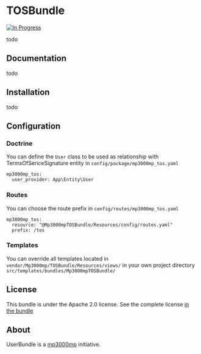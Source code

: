 # TOSBundle

[![In Progress](https://img.shields.io/badge/in%20progress-yes-red)](https://img.shields.io/badge/in%20progress-yes-red)

todo

## Documentation

todo

## Installation

todo

## Configuration

### Doctrine

You can define the `User` class to be used as relationship with TermsOfSericeSignature entity in `config/package/mp3000mp_tos.yaml`
```
mp3000mp_tos:
  user_provider: App\Entity\User
```

### Routes

You can choose the route prefix in `config/routes/mp3000mp_tos.yaml`
```
mp3000mp_tos:
  resource: "@Mp3000mpTOSBundle/Resources/config/routes.yaml"
  prefix: /tos
```

### Templates

You can override all templates located in `vendor/Mp3000mp/TOSBundle/Resources/views/` in your own project directory `src/templates/bundles/Mp3000mpTOSBundle/`

## License

This bundle is under the Apache 2.0 license. See the complete license [in the bundle](LICENSE)

## About

UserBundle is a [mp3000mp](https://github.com/mp3000mp) initiative.
